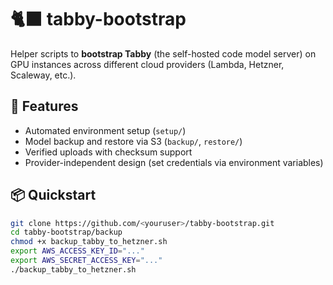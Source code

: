 # 🐈‍⬛ tabby-bootstrap

Helper scripts to **bootstrap Tabby** (the self-hosted code model server)
on GPU instances across different cloud providers (Lambda, Hetzner, Scaleway, etc.).

## 🚀 Features
- Automated environment setup (`setup/`)
- Model backup and restore via S3 (`backup/`, `restore/`)
- Verified uploads with checksum support
- Provider-independent design (set credentials via environment variables)

## 📦 Quickstart

```bash
git clone https://github.com/<youruser>/tabby-bootstrap.git
cd tabby-bootstrap/backup
chmod +x backup_tabby_to_hetzner.sh
export AWS_ACCESS_KEY_ID="..."
export AWS_SECRET_ACCESS_KEY="..."
./backup_tabby_to_hetzner.sh

